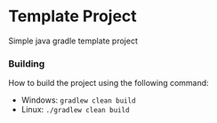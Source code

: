 # Template Project
Simple java gradle template project

<!-- Add your readme stuff here -->

### Building
How to build the project using the following command:
- Windows: `gradlew clean build`
- Linux: `./gradlew clean build`